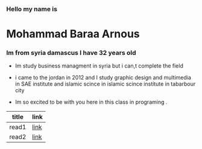 ### Hello my name is  
 #  Mohammad Baraa Arnous

  ### Im from syria damascus I have 32 years old 

 * Im study business managment in syria but 
 i can,t complete the field 

 * i came to the jordan in 2012 and I study graphic design and multimedia in SAE institute and islamic scince in islamic scince institute in tabarbour city

  *  Im so excited to be with you here in this class in programing  .

| title       | link |
| ----------- | ----------- |
| read1      | [link](https://baraaarnous.github.io/reading.notes/growthmind)       |
| read2      | [link](https://baraaarnous.github.io/reading.notes/readme)      |